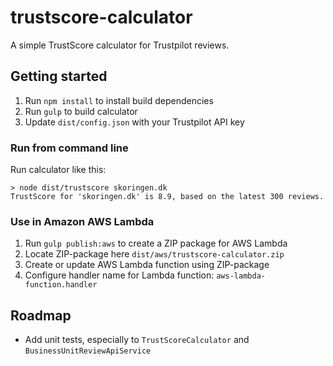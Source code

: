 # trustscore-calculator

A simple TrustScore calculator for Trustpilot reviews.

## Getting started
1. Run ```npm install``` to install build dependencies
2. Run ```gulp``` to build calculator
3. Update ```dist/config.json``` with your Trustpilot API key

### Run from command line
Run calculator like this: 
```
> node dist/trustscore skoringen.dk
TrustScore for 'skoringen.dk' is 8.9, based on the latest 300 reviews.
```

### Use in Amazon AWS Lambda
1. Run ```gulp publish:aws``` to create a ZIP package for AWS Lambda
2. Locate ZIP-package here ```dist/aws/trustscore-calculator.zip```
3. Create or update AWS Lambda function using ZIP-package
4. Configure handler name for Lambda function: ```aws-lambda-function.handler```

## Roadmap
* Add unit tests, especially to ```TrustScoreCalculator``` and ```BusinessUnitReviewApiService```
